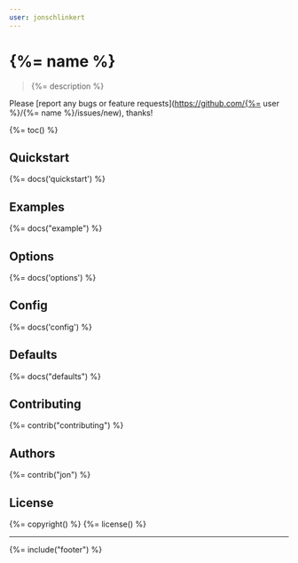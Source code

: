 ```yaml
---
user: jonschlinkert
---
```

# {%= name %}

> {%= description %}

Please [report any bugs or feature requests](https://github.com/{%= user %}/{%= name %}/issues/new), thanks!

{%= toc() %}

## Quickstart
{%= docs('quickstart') %}

## Examples
{%= docs("example") %}

## Options
{%= docs('options') %}

## Config
{%= docs('config') %}

## Defaults
{%= docs("defaults") %}

## Contributing
{%= contrib("contributing") %}

## Authors
{%= contrib("jon") %}

## License
{%= copyright() %}
{%= license() %}

***

{%= include("footer") %}